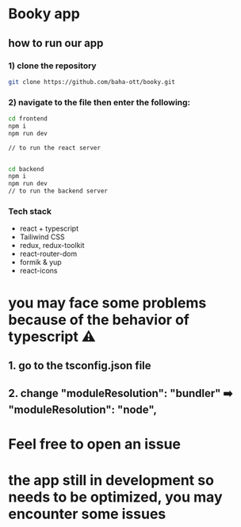 
# Booky app


## how to run our app 

### 1) clone the repository 
```bash
git clone https://github.com/baha-ott/booky.git
```

### 2) navigate to the file then enter the following:
```bash 
cd frontend
npm i
npm run dev

// to run the react server


cd backend
npm i
npm run dev 
// to run the backend server
```
### Tech stack 
* react + typescript
* Tailiwind CSS 
* redux, redux-toolkit
* react-router-dom 
* formik & yup 
* react-icons 


# you may face some problems because of the behavior of typescript ⚠️
## 1. go to the tsconfig.json file
## 2. change "moduleResolution": "bundler" ➡️ "moduleResolution": "node",


# Feel free to open an issue 
# the app still in development so needs to be optimized, you may encounter some issues 
